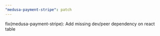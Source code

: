 ```yaml
---
"medusa-payment-stripe": patch
---
```


fix(medusa-payment-stripe): Add missing dev/peer dependency on react table
